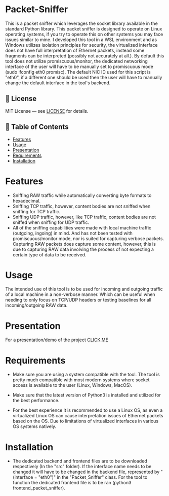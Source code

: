 # Packet-Sniffer

This is a packet sniffer which leverages the socket library available in the standard Python library. This packet sniffer is designed to operate on Linux operating systems, if you try to operate this on other systems you may face issues similar to mine. I developed this tool in a WSL environment and as Windows utilizes isolation principles for security, the virtualized interface does not have full interpretation of Ethernet packets, instead some fragments can be interpreted (possibly not accurately at all.). By default this tool does not utilize promiscuous/monitor, the dedicated networking interface of the user will have to be manually set to promiscuous mode (sudo ifconfig eth0 promisc). The default NIC ID used for this script is "eth0", if a different one should be used then the user will have to manually change the default interface in the tool's backend. 

## 📄 License

MIT License — see [LICENSE](LICENSE) for details.

## 📜 Table of Contents

- [Features](#Features)
- [Usage](#Usage)
- [Presentation](#Presentation)
- [Requirements](#Requirements)
- [Installation](#Installation)

# Features 

- Sniffing RAW traffic while automatically converting byte formats to hexadecimal.
- Sniffing TCP traffic, however, content bodies are not sniffed when sniffing for TCP traffic.
- Sniffing UDP traffic, however, like TCP traffic, content bodies are not sniffed when sniffing for UDP traffic.
- All of the sniffing capabilities were made with local machine traffic (outgoing, ingoing) in mind. And has not been tested with promiscuous/monitor mode, nor is suited for capturing verbose packets. Capturing RAW packets does capture some content, however, this is due to capturing RAW data involving the process of not expecting a certain type of data to be received.

# Usage 

The intended use of this tool is to be used for incoming and outgoing traffic of a local machine in a non-verbose manner. Which can be useful when needing to only focus on TCP/UDP headers or testing baselines for all incoming/outgoing RAW data.

# Presentation

For a presentation/demo of the project [CLICK ME](https://onedrive.live.com/:p:/g/personal/8D3E98D829540707/EaFIBRELXh9JvErrBB0qjT0BXtqbTNiD_4eelAuKZDkHoA?resid=8D3E98D829540707!s110548a15e0b491fbc4aeb041d2a8d3d&ithint=file%2Cpptx&e=pwUwL7&migratedtospo=true&redeem=aHR0cHM6Ly8xZHJ2Lm1zL3AvYy84ZDNlOThkODI5NTQwNzA3L0VhRklCUkVMWGg5SnZFcnJCQjBxalQwQlh0cWJUTmlEXzRlZWxBdUtaRGtIb0E_ZT1wd1V3TDc)

# Requirements

- Make sure you are using a system compatible with the tool. The tool is pretty much compatible with most modern systems where socket access is available to the user (Linux, Windows, MacOS).

- Make sure that the latest version of Python3 is installed and utilized for the best performance.

- For the best experience it is recommended to use a Linux OS, as even a virtualized Linux OS can cause interpretation issues of Ethernet packets based on the OS. Due to limitations of virtualized interfaces in various OS systems natively.

# Installation

- The dedicated backend and frontend files are to be downloaded respectively (In the "src" folder). If the interface name needs to be changed it will have to be changed in the backend file, represented by "(interface = "eth0")" in the "Packet_Sniffer" class. For the tool to function the dedicated frontend file is to be ran (python3 frontend_packet_sniffer). 
